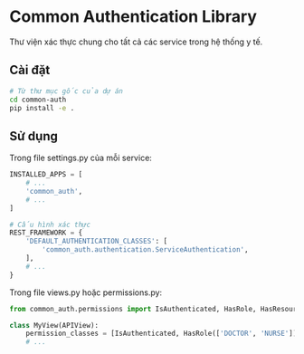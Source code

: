 # Common Authentication Library

Thư viện xác thực chung cho tất cả các service trong hệ thống y tế.

## Cài đặt

```bash
# Từ thư mục gốc của dự án
cd common-auth
pip install -e .
```

## Sử dụng

Trong file settings.py của mỗi service:

```python
INSTALLED_APPS = [
    # ...
    'common_auth',
    # ...
]

# Cấu hình xác thực
REST_FRAMEWORK = {
    'DEFAULT_AUTHENTICATION_CLASSES': [
        'common_auth.authentication.ServiceAuthentication',
    ],
    # ...
}
```

Trong file views.py hoặc permissions.py:

```python
from common_auth.permissions import IsAuthenticated, HasRole, HasResourceAccess

class MyView(APIView):
    permission_classes = [IsAuthenticated, HasRole(['DOCTOR', 'NURSE'])]
    # ...
```
